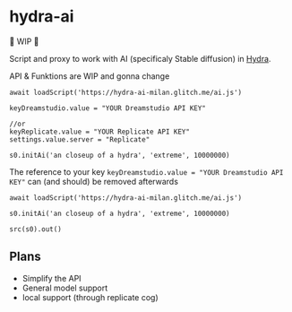 # hydra-ai

 🚧 WIP 🚧

Script and proxy to work with AI (specificaly Stable diffusion) in [Hydra](https://github.com/ojack/hydra/).

API & Funktions are WIP and gonna change

```Js
await loadScript('https://hydra-ai-milan.glitch.me/ai.js')

keyDreamstudio.value = "YOUR Dreamstudio API KEY"

//or
keyReplicate.value = "YOUR Replicate API KEY"
settings.value.server = "Replicate"

s0.initAi('an closeup of a hydra', 'extreme', 10000000)
```

The reference to your key `keyDreamstudio.value = "YOUR Dreamstudio API KEY"` can (and should) be removed afterwards


```Js
await loadScript('https://hydra-ai-milan.glitch.me/ai.js')

s0.initAi('an closeup of a hydra', 'extreme', 10000000)

src(s0).out()

```

## Plans

- Simplify the API
- General model support
- local support (through replicate cog)
